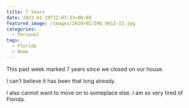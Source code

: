 ```yaml
---
title: 7 Years
date: 2022-01-19T12:07:33+00:00
featured_image: /images/2019/02/IMG_0012-22.jpg
categories:
  - Personal
tags:
  - Florida
  - Home
---
```


This past week marked 7 years since we closed on our house.

I can’t believe it has been that long already.

I also cannot want to move on to someplace else. I am so very tired of Florida.